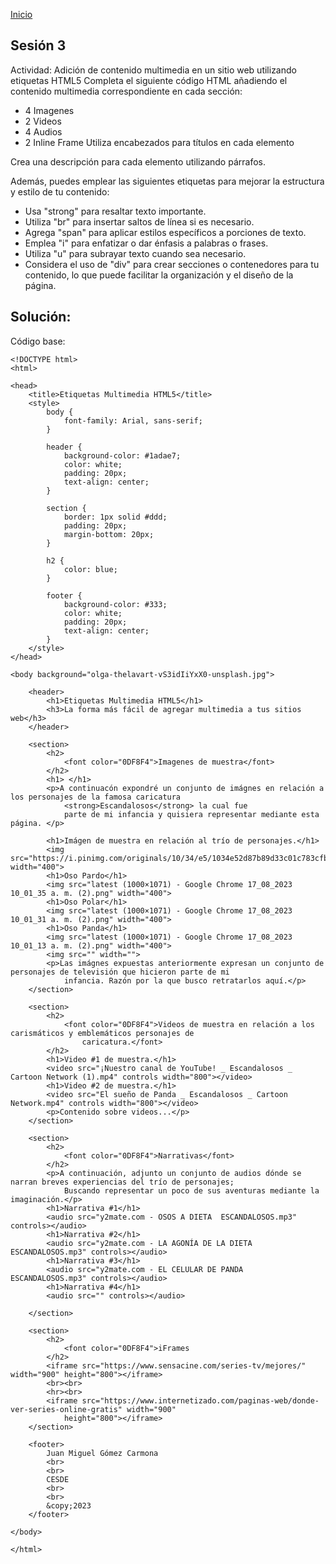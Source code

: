 <!-- No borrar o modificar -->
[Inicio](./index.md)

## Sesión 3 


<!-- Su documentación aquí -->

Actividad: Adición de contenido multimedia en un sitio web utilizando etiquetas HTML5
Completa el siguiente código HTML añadiendo el contenido multimedia correspondiente en cada sección:

- 4 Imagenes
- 2 Videos
- 4 Audios
- 2 Inline Frame
Utiliza encabezados para títulos en cada elemento


Crea una descripción para cada elemento utilizando párrafos.

Además, puedes emplear las siguientes etiquetas para mejorar la estructura y estilo de tu contenido:

- Usa "strong" para resaltar texto importante.
- Utiliza "br" para insertar saltos de línea si es necesario.
- Agrega "span" para aplicar estilos específicos a porciones de texto.
- Emplea "i" para enfatizar o dar énfasis a palabras o frases.
- Utiliza "u" para subrayar texto cuando sea necesario.
- Considera el uso de "div" para crear secciones o contenedores para tu contenido, lo que puede facilitar la organización y el diseño de la página.

## Solución: 

Código base:

```
<!DOCTYPE html>
<html>

<head>
    <title>Etiquetas Multimedia HTML5</title>
    <style>
        body {
            font-family: Arial, sans-serif;
        }

        header {
            background-color: #1adae7;
            color: white;
            padding: 20px;
            text-align: center;
        }

        section {
            border: 1px solid #ddd;
            padding: 20px;
            margin-bottom: 20px;
        }

        h2 {
            color: blue;
        }

        footer {
            background-color: #333;
            color: white;
            padding: 20px;
            text-align: center;
        }
    </style>
</head>

<body background="olga-thelavart-vS3idIiYxX0-unsplash.jpg">

    <header>
        <h1>Etiquetas Multimedia HTML5</h1>
        <h3>La forma más fácil de agregar multimedia a tus sitios web</h3>
    </header>

    <section>
        <h2>
            <font color="0DF8F4">Imagenes de muestra</font>
        </h2>
        <h1> </h1>
        <p>A continuacón expondré un conjunto de imágnes en relación a los personajes de la famosa caricatura
            <strong>Escandalosos</strong> la cual fue
            parte de mi infancia y quisiera representar mediante esta página. </p>

        <h1>Imágen de muestra en relación al trío de personajes.</h1>
        <img src="https://i.pinimg.com/originals/10/34/e5/1034e52d87b89d33c01c783cfb319aa4.gif" width="400">
        <h1>Oso Pardo</h1>
        <img src="latest (1000×1071) - Google Chrome 17_08_2023 10_01_35 a. m. (2).png" width="400">
        <h1>Oso Polar</h1>
        <img src="latest (1000×1071) - Google Chrome 17_08_2023 10_01_31 a. m. (2).png" width="400">
        <h1>Oso Panda</h1>
        <img src="latest (1000×1071) - Google Chrome 17_08_2023 10_01_13 a. m. (2).png" width="400">
        <img src="" width="">
        <p>Las imágnes expuestas anteriormente expresan un conjunto de personajes de televisión que hicieron parte de mi
            infancia. Razón por la que busco retratarlos aquí.</p>
    </section>

    <section>
        <h2>
            <font color="0DF8F4">Videos de muestra en relación a los carismáticos y emblemáticos personajes de
                caricatura.</font>
        </h2>
        <h1>Video #1 de muestra.</h1>
        <video src="¡Nuestro canal de YouTube! _ Escandalosos _ Cartoon Network (1).mp4" controls width="800"></video>
        <h1>Video #2 de muestra.</h1>
        <video src="El sueño de Panda _ Escandalosos _ Cartoon Network.mp4" controls width="800"></video>
        <p>Contenido sobre videos...</p>
    </section>

    <section>
        <h2>
            <font color="0DF8F4">Narrativas</font>
        </h2>
        <p>A continuación, adjunto un conjunto de audios dónde se narran breves experiencias del trío de personajes;
            Buscando representar un poco de sus aventuras mediante la imaginación.</p>
        <h1>Narrativa #1</h1>
        <audio src="y2mate.com - OSOS A DIETA  ESCANDALOSOS.mp3" controls></audio>
        <h1>Narrativa #2</h1>
        <audio src="y2mate.com - LA AGONÍA DE LA DIETA  ESCANDALOSOS.mp3" controls></audio>
        <h1>Narrativa #3</h1>
        <audio src="y2mate.com - EL CELULAR DE PANDA  ESCANDALOSOS.mp3" controls></audio>
        <h1>Narrativa #4</h1>
        <audio src="" controls></audio>

    </section>

    <section>
        <h2>
            <font color="0DF8F4">iFrames
        </h2>
        <iframe src="https://www.sensacine.com/series-tv/mejores/" width="900" height="800"></iframe>
        <br><br>
        <hr><br>
        <iframe src="https://www.internetizado.com/paginas-web/donde-ver-series-online-gratis" width="900"
            height="800"></iframe>
    </section>

    <footer>
        Juan Miguel Gómez Carmona
        <br>
        <br>
        CESDE
        <br>
        <br>
        &copy;2023
    </footer>

</body>

</html>
```




